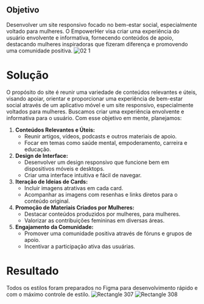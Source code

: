 ## Objetivo

Desenvolver um site responsivo focado no bem-estar social, especialmente voltado para mulheres. O EmpowerHer visa criar uma experiência do usuário envolvente e informativa, fornecendo conteúdos de apoio, destacando mulheres inspiradoras que fizeram diferença e promovendo uma comunidade positiva.
![02 1](https://github.com/user-attachments/assets/4e681d85-8b43-42c3-b28d-c8e82b51a46a)



# Solução

O propósito do site é reunir uma variedade de conteúdos relevantes e úteis, visando apoiar, orientar e proporcionar uma experiência de bem-estar social através de um aplicativo móvel e um site responsivo, especialmente voltados para mulheres. Buscamos criar uma experiência envolvente e informativa para o usuário. Com esse objetivo em mente, planejamos:

1. **Conteúdos Relevantes e Úteis:**
    - Reunir artigos, vídeos, podcasts e outros materiais de apoio.
    - Focar em temas como saúde mental, empoderamento, carreira e educação.
2. **Design de Interface:**
    - Desenvolver um design responsivo que funcione bem em dispositivos móveis e desktops.
    - Criar uma interface intuitiva e fácil de navegar.
3. **Iteração de Ideias de Cards:**
    - Incluir imagens atrativas em cada card.
    - Acompanhar as imagens com resenhas e links diretos para o conteúdo original.
4. **Promoção de Materiais Criados por Mulheres:**
    - Destacar conteúdos produzidos por mulheres, para mulheres.
    - Valorizar as contribuições femininas em diversas áreas.
5. **Engajamento da Comunidade:**
    - Promover uma comunidade positiva através de fóruns e grupos de apoio.
    - Incentivar a participação ativa das usuárias.
  
# Resultado

Todos os estilos foram preparados no Figma para desenvolvimento rápido e com o máximo controle de estilo.
![Rectangle 307](https://github.com/user-attachments/assets/ef00bd60-cccb-4829-9907-fa55308c6035)
![Rectangle 308](https://github.com/user-attachments/assets/600fdc80-21bb-44fe-9aae-7fbd0825aad8)



